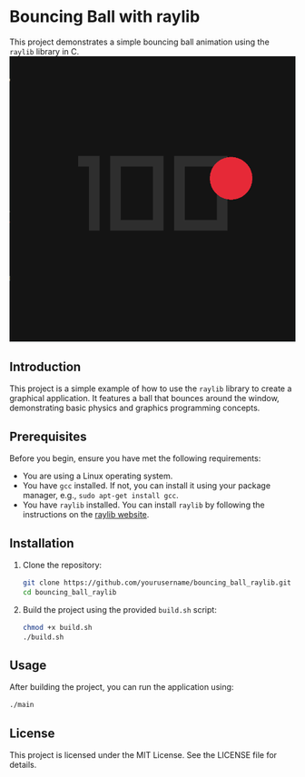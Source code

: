 # Bouncing Ball with raylib

This project demonstrates a simple bouncing ball animation using the `raylib` library in C.
![screen](https://github.com/Mahmoud-Khaled-FS/bouncing_ball_raylib/blob/main/screenshots/2024-07-28_12-22.png)

## Introduction

This project is a simple example of how to use the `raylib` library to create a graphical application. It features a ball that bounces around the window, demonstrating basic physics and graphics programming concepts.

## Prerequisites

Before you begin, ensure you have met the following requirements:

- You are using a Linux operating system.
- You have `gcc` installed. If not, you can install it using your package manager, e.g., `sudo apt-get install gcc`.
- You have `raylib` installed. You can install `raylib` by following the instructions on the [raylib website](https://www.raylib.com/).

## Installation

1. Clone the repository:

   ```sh
   git clone https://github.com/yourusername/bouncing_ball_raylib.git
   cd bouncing_ball_raylib
   ```

2. Build the project using the provided `build.sh` script:

   ```sh
   chmod +x build.sh
   ./build.sh
   ```

## Usage

After building the project, you can run the application using:

```sh
./main
```

## License

This project is licensed under the MIT License. See the LICENSE file for details.
